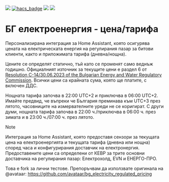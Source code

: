 [![](https://img.shields.io/github/release/vlado05/bg_electricity_regulated_pricing_bg_tok/all.svg?style=for-the-badge)](https://github.com/vlado05/bg_electricity_regulated_pricing_bg_tok/releases)
[![hacs_badge](https://img.shields.io/badge/HACS-Custom-orange.svg?style=for-the-badge)](https://github.com/hacs/integration)
[![](https://img.shields.io/github/license/vlado05/bg_electricity_regulated_pricing_bg_tok?style=for-the-badge)](LICENSE.txt)
[![](https://img.shields.io/github/workflow/status/vlado05/bg_electricity_regulated_pricing_bg_tok/Python%20package?style=for-the-badge)](https://github.com/vlado05/bg_electricity_regulated_pricing_bg_tok/actions)

# БГ електроенергия - цена/тарифа
Персонализирана интеграция за Home Assistant, която осигурява цената на електрическата енергия на регулирания пазар за битови клиенти, както и приложимата тарифа (дневна/нощна).

Цените се определят статично, тъй като се променят само веднъж годишно. Официалният източник за текущите цени е раздел 6 от [Resolution C-14/30.06.2023 of the Bulgarian Energy and Water Regulatory Commission](https://www.dker.bg/uploads/reshenia/2023/res_c_14_23.pdf). Всички цени са крайната сума, която ще платите, с включен ДДС.

Нощната тарифа започва в 22:00 UTC+2 и приключва в 06:00 UTC+2. Имайте предвид, че въпреки че България преминава към UTC+3 през лятото, часовниците на измервателните уреди не се коригират. С други думи, нощната тарифа започва в 22:00 ч./приключва в 06:00 ч. през зимата и в 23:00 ч./07:00 ч. през лятото.

> [!NOTE]
> Интеграция за Home Assistant, която предоставя сензори за текущата цена на електроенергията и текущата тарифа (дневна или нощна) според часа и конфигурирания доставчик на електронергия. Предоставените цени са определени от КЕВР за трите основни доставчика на регулирания пазар: Електрохолд, EVN и ЕНЕРГО-ПРО.
> 
Това е fork за лични тестове. Препоръчвам да използвате оригинала на @avataar: https://github.com/avataar/bg_electricity_regulated_pricing

